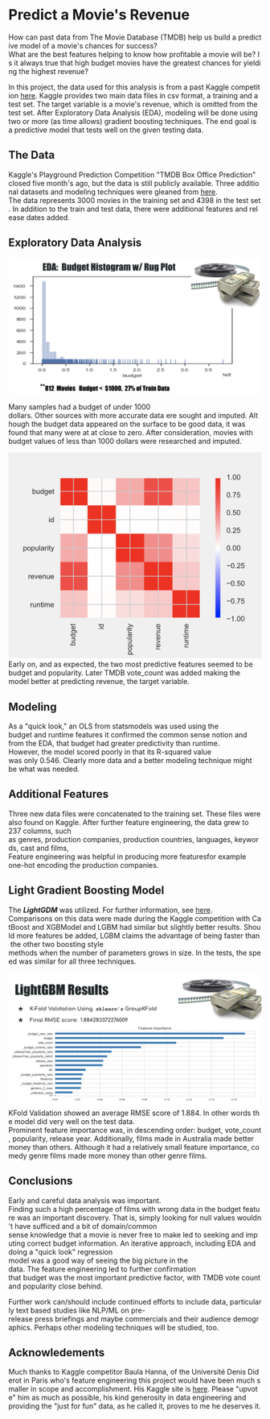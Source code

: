 # Predict a Movie's Revenue

How can past data from The Movie Database (TMDB) help us build a predictive model of a movie's chances for success?  What are the best features helping to know how profitable a movie will be? Is it always true that high budget movies have the greatest chances for yielding the highest revenue?

In this project, the data used for this analysis is from a past Kaggle competition [here](https://www.kaggle.com/c/tmdb-box-office-prediction/data). Kaggle provides two main data files in csv format, a training and a test set. The target variable is a movie's revenue, which is omitted from the test set. After Exploratory Data Analysis (EDA), modeling will be done using two or more (as time allows) gradient boosting techniques. The end goal is a predictive model that tests well on the given testing data. 

## The Data 

Kaggle's Playground Prediction Competition "TMDB Box Office Prediction" closed five month's ago, but the data is still publicly available. Three additional datasets and modeling techniques were gleaned from [here](https://www.kaggle.com/zero92/tmdb-prediction/data). The data represents 3000 movies in the training set and 4398 in the test set. In addition to the train and test data, there were additional features and release dates added. 

## Exploratory Data Analysis

<img src="./images/budg_lt_1000.png"/>

Many samples had a budget of under 1000 dollars. Other sources with more accurate data ere sought and imputed. Although the budget data appeared on the surface to be good data, it was found that many were at at close to zero. After consideration, movies with budget values of less than 1000 dollars were researched and imputed.

<img src="./images/CorrelationMatrix.png"/>
Early on, and as expected, the two most predictive features seemed to be budget and popularity. Later TMDB vote_count was added making the model better at predicting revenue, the target variable.

## Modeling

As a "quick look," an OLS from statsmodels was used using the budget and runtime features it confirmed the common sense notion and from the EDA, that budget had greater predictivity than runtime. However, the model scored poorly in that its R-squared value was only 0.546. Clearly more data and a better modeling technique might be what was needed. 

## Additional Features

Three new data files were concatenated to the training set. These files were also found on Kaggle. After further feature engineering, the data grew to 237 columns, such as genres, production companies, production countries, languages, keywords, cast and films, Feature engineering was helpful in producing more featuresfor example one-hot encoding the production companies. 

## Light Gradient Boosting Model

The ***LightGDM*** was utilized. For further information, see [here](https://lightgbm.readthedocs.io/en/latest/). Comparisons on this data were made during the Kaggle competition with CatBoost and XGBModel and LGBM had similar but slightly better results. Should more features be added, LGBM claims the advantage of being faster than the other two boosting style methods when the number of parameters grows in size. In the tests, the speed was similar for all three techniques. 

<img src="./images/LightGBM_Res.png"/>
KFold Validation showed an average RMSE score of 1.884. In other words the model did very well on the test data.  Prominent feature importance was, in descending order: budget, vote_count, popularity, release year. Additionally, films made in Australia made better money than others. Although it had a relatively small feature importance, comedy genre films made more money than other genre films.

## Conclusions 

Early and careful data analysis was important. Finding such a high percentage of films with wrong data in the budget feature was an important discovery. That is, simply looking for null values wouldn't have sufficed and a bit of domain/common sense knowledge that a movie is never free to make led to seeking and imputing correct budget information. An iterative approach, including EDA and doing a "quick look" regression model was a good way of seeing the big picture in the data. The feature engineering led to further confirmation that budget was the most important predictive factor, with TMDB vote count and popularity close behind.

Further work can/should include continued efforts to include data, particularly text based studies like NLP/ML on pre-release press briefings and maybe commercials and their audience demographics. Perhaps other modeling techniques will be studied, too.

## Acknowledements

Much thanks to Kaggle competitor Baula Hanna, of the Université Denis Diderot in Paris who's feature engineering this project would have been much smaller in scope and accomplishment. His Kaggle site is [here](https://www.kaggle.com/zero92/tmdb-prediction/data). Please "upvote" him as much as possible, his kind generosity in data engineering and providing the "just for fun" data, as he called it, proves to me he deserves it.
